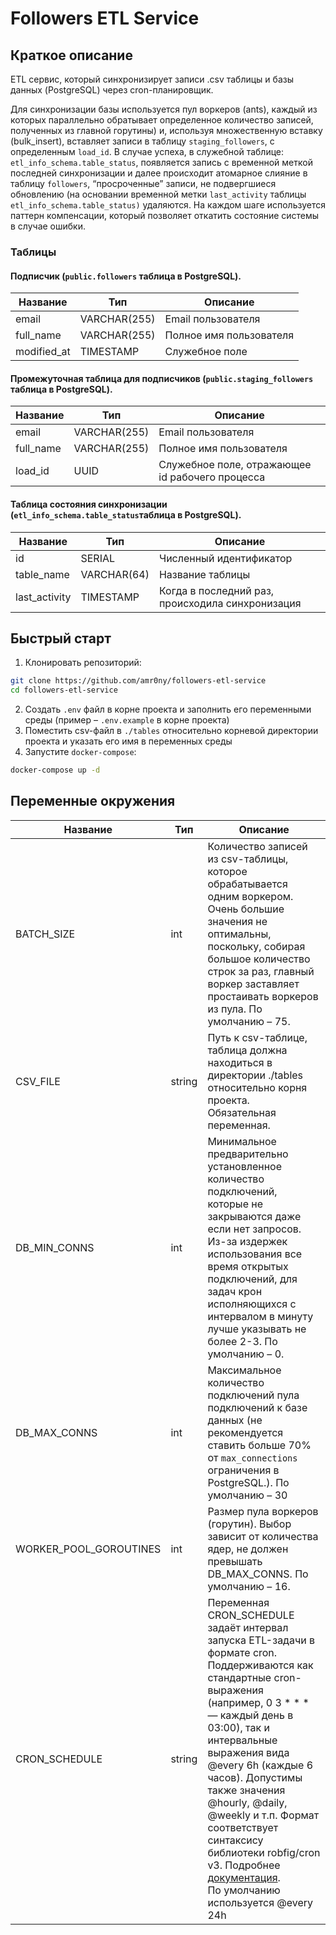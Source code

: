 # Followers ETL Service
## Краткое описание
ETL сервис, который синхронизирует записи .csv таблицы и базы данных (PostgreSQL) через cron-планировщик.

Для синхронизации базы используется пул воркеров (ants), каждый из которых параллельно обратывает определенное количество записей, полученных из главной горутины) и, используя множественную вставку (bulk_insert), вставляет записи в таблицу `staging_followers`, с определенным `load_id`.
В случае успеха, в служебной таблице: `etl_info_schema.table_status`, появляется запись с временной меткой последней синхронизации и далее происходит атомарное слияние в таблицу `followers`, “просроченные” записи, не подвергшиеся обновлению (на основании временной метки `last_activity` таблицы `etl_info_schema.table_status)` удаляются. На каждом шаге используется паттерн компенсации, который позволяет откатить состояние системы в случае ошибки.

### Таблицы
#### Подписчик (`public.followers`  таблица в PostgreSQL).
| Название    | Тип          | Описание                |
|-------------|--------------|-------------------------|
| email       | VARCHAR(255) | Email пользователя      |
| full_name   | VARCHAR(255) | Полное имя пользователя |
| modified_at | TIMESTAMP    | Служебное поле          |
#### Промежуточная таблица для подписчиков (`public.staging_followers` таблица в PostgreSQL).

| Название  | Тип          | Описание                                        |
|-----------|--------------|-------------------------------------------------|
| email     | VARCHAR(255) | Email пользователя                              |
| full_name | VARCHAR(255) | Полное имя пользователя                         |
| load_id   | UUID         | Служебное поле, отражающее id рабочего процесса |

#### Таблица состояния синхронизации (`etl_info_schema.table_status`таблица в PostgreSQL).

| Название      | Тип         | Описание                                         |
|---------------|-------------|--------------------------------------------------|
| id            | SERIAL      | Численный идентификатор                          |
| table_name    | VARCHAR(64) | Название таблицы                                 |
| last_activity | TIMESTAMP   | Когда в последний раз, происходила синхронизация |

## Быстрый старт
1. Клонировать репозиторий:
```bash
git clone https://github.com/amr0ny/followers-etl-service
cd followers-etl-service
```
2. Создать `.env` файл в корне проекта и заполнить его переменными среды (пример – `.env.example` в корне проекта)
3. Поместить csv-файл в `./tables` относительно корневой директории проекта и указать его имя в переменных среды
4. Запустите `docker-compose`:
```bash
docker-compose up -d 
```

## Переменные окружения

| Название               | Тип    | Описание                                                                                                                                                                                                                                                                                                                                                                                                                                                                                        |
|------------------------|--------|-------------------------------------------------------------------------------------------------------------------------------------------------------------------------------------------------------------------------------------------------------------------------------------------------------------------------------------------------------------------------------------------------------------------------------------------------------------------------------------------------|
| BATCH_SIZE             | int    | Количество записей из csv-таблицы, которое обрабатывается одним воркером. Очень большие значения не оптимальны, поскольку, собирая большое количество строк за раз, главный воркер заставляет простаивать воркеров из пула. По умолчанию – 75.                                                                                                                                                                                                                                                  |
| CSV_FILE               | string | Путь к csv-таблице,  таблица  должна находиться в директории ./tables относительно корня проекта. Обязательная переменная.                                                                                                                                                                                                                                                                                                                                                                      |
| DB_MIN_CONNS           | int    | Минимальное предварительно установленное количество подключений, которые не закрываются даже если нет запросов. Из-за издержек использования все время открытых подключений, для задач крон исполняющихся с интервалом в минуту лучше указывать не более 2-3. По умолчанию – 0.                                                                                                                                                                                                                 |
| DB_MAX_CONNS           | int    | Максимальное количество подключений пула подключений к базе данных (не рекомендуется ставить больше 70% от `max_connections` ограничения в PostgreSQL.). По умолчанию – 30                                                                                                                                                                                                                                                                                                                      |
| WORKER_POOL_GOROUTINES | int    | Размер пула воркеров (горутин). Выбор зависит от количества ядер, не должен превышать DB_MAX_CONNS. По умолчанию – 16.                                                                                                                                                                                                                                                                                                                                                                          |
| CRON_SCHEDULE          | string | Переменная CRON_SCHEDULE задаёт интервал запуска ETL-задачи в формате cron. Поддерживаются как стандартные cron-выражения (например, 0 3 * * * — каждый день в 03:00), так и интервальные выражения вида @every 6h (каждые 6 часов). Допустимы также значения @hourly, @daily, @weekly и т.п. Формат соответствует синтаксису библиотеки robfig/cron v3. Подробнее [документация](https://pkg.go.dev/github.com/robfig/cron/v3#hdr-CRON_Expression_Format).<br/>По умолчанию используется @every 24h |